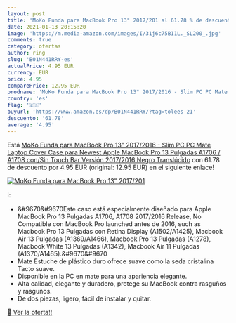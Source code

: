 ```yaml
---
layout: post
title: 'MoKo Funda para MacBook Pro 13" 2017/201 al 61.78 % de descuento'
date: 2021-01-13 20:15:20
image: 'https://m.media-amazon.com/images/I/31j6c75B11L._SL200_.jpg'
comments: true
category: ofertas
author: ring
slug: 'B01N441RRY-es'
actualPrice: 4.95 EUR
currency: EUR
price: 4.95
comparePrice: 12.95 EUR
prodname: 'MoKo Funda para MacBook Pro 13" 2017/2016 - Slim PC PC Mate Laptop Cover Case para Newest Apple MacBook Pro 13 Pulgadas A1706 / A1708  con/Sin Touch Bar  Versión 2017/2016   Negro Translúcido'
country: 'es'
flag: '🇪🇸'
buyurl: 'https://www.amazon.es/dp/B01N441RRY/?tag=tolees-21'
descuento: '61.78'
average: '4.95'
---
```


Está [MoKo Funda para MacBook Pro 13" 2017/2016 - Slim PC PC Mate Laptop Cover Case para Newest Apple MacBook Pro 13 Pulgadas A1706 / A1708  con/Sin Touch Bar  Versión 2017/2016   Negro Translúcido](https://www.amazon.es/dp/B01N441RRY/?tag=tolees-21) con 61.78 de descuento por 4.95 EUR (original: 12.95 EUR) en el siguiente enlace!

[![MoKo Funda para MacBook Pro 13" 2017/201](https://m.media-amazon.com/images/I/31j6c75B11L._SL200_.jpg)](https://www.amazon.es/dp/B01N441RRY/?tag=tolees-21)

ℹ️:

- &#9670&#9670Este caso está especialmente diseñado para Apple MacBook Pro 13 Pulgadas A1706, A1708 2017/2016 Release, No Compatible con MacBook Pro launched antes de 2016, such as Macbook Pro 13 Pulgadas con Retina Display (A1502/A1425), Macbook Air 13 Pulgadas (A1369/A1466), Macbook Pro 13 Pulgadas (A1278), Macbook White 13 Pulgadas (A1342), Macbook Air 11 Pulgadas (A1370/A1465).&#9670&#9670
- Mate Estuche de plástico duro ofrece suave como la seda cristalina Tacto suave.
- Disponible en la PC en mate para una apariencia elegante.
- Alta calidad, elegante y duradero, protege su MacBook contra rasguños y rasguños.
- De dos piezas, ligero, fácil de instalar y quitar.

[🛒 Ver la oferta!!](https://www.amazon.es/dp/B01N441RRY/?tag=tolees-21)
